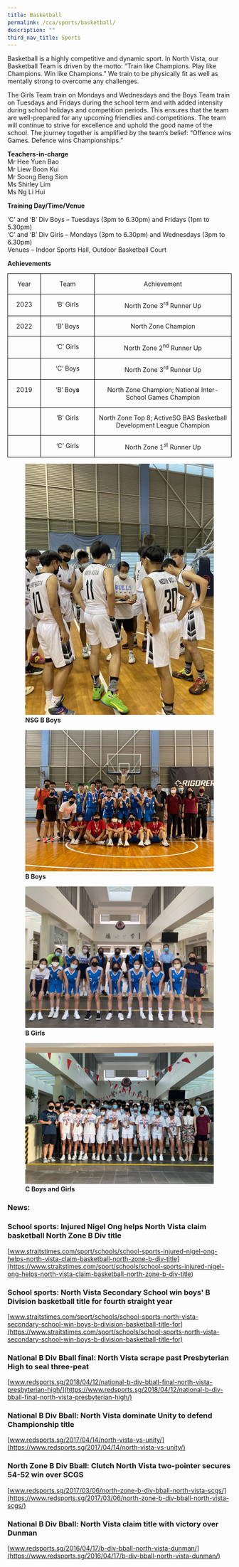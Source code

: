 ```yaml
---
title: Basketball
permalink: /cca/sports/basketball/
description: ""
third_nav_title: Sports
---
```

Basketball is a highly competitive and dynamic sport. In North Vista, our Basketball Team is driven by the motto: “Train like Champions. Play like Champions. Win like Champions.” We train to be physically fit as well as mentally strong to overcome any challenges. 

The Girls Team train on Mondays and Wednesdays and the Boys Team train on Tuesdays and Fridays during the school term and with added intensity during school holidays and competition periods. This ensures that the team are well-prepared for any upcoming friendlies and competitions. 
The team will continue to strive for excellence and uphold the good name of the school. The journey together is amplified by the team’s belief: “Offence wins Games. Defence wins Championships.”

**Teachers-in-charge** <br>
Mr Hee Yuen Bao <br>
Mr Liew Boon Kui <br>
Mr Soong Beng Sion<br>
Ms Shirley Lim <br>
Ms Ng Li Hui

**Training Day/Time/Venue**

‘C’ and ‘B’ Div Boys – Tuesdays (3pm to 6.30pm) and Fridays (1pm to 5.30pm) <br>
‘C’ and ‘B’ Div Girls  – Mondays (3pm to 6.30pm) and Wednesdays (3pm to 6.30pm) <br>
Venues – Indoor Sports Hall, Outdoor Basketball Court
	

**Achievements**

<table class="MsoTableGrid" border="1" cellspacing="0" cellpadding="0" style="border-collapse:collapse;border:none;mso-border-alt:solid windowtext .5pt;
 mso-yfti-tbllook:1184;mso-padding-alt:0in 5.4pt 0in 5.4pt"><tbody><tr style="mso-yfti-irow:0;mso-yfti-firstrow:yes"><td width="72" valign="top" style="width:53.75pt;border:solid windowtext 1.0pt;
  mso-border-alt:solid windowtext .5pt;padding:0in 5.4pt 0in 5.4pt"><p class="MsoNormal" align="center" style="text-align:center">Year</p></td><td width="144" valign="top" style="width:1.5in;border:solid windowtext 1.0pt;
  border-left:none;mso-border-left-alt:solid windowtext .5pt;mso-border-alt:
  solid windowtext .5pt;padding:0in 5.4pt 0in 5.4pt"><p class="MsoNormal" align="center" style="text-align:center">Team</p></td><td width="408" valign="top" style="width:305.75pt;border:solid windowtext 1.0pt;
  border-left:none;mso-border-left-alt:solid windowtext .5pt;mso-border-alt:
  solid windowtext .5pt;padding:0in 5.4pt 0in 5.4pt"><p class="MsoNormal" align="center" style="text-align:center">Achievement</p></td></tr><tr style="mso-yfti-irow:1"><td width="72" valign="top" style="width:53.75pt;border:solid windowtext 1.0pt;
  border-top:none;mso-border-top-alt:solid windowtext .5pt;mso-border-alt:solid windowtext .5pt;
  padding:0in 5.4pt 0in 5.4pt"><p class="MsoNormal" align="center" style="text-align:center">2023</p></td><td width="144" valign="top" style="width:1.5in;border-top:none;border-left:none;
  border-bottom:solid windowtext 1.0pt;border-right:solid windowtext 1.0pt;
  mso-border-top-alt:solid windowtext .5pt;mso-border-left-alt:solid windowtext .5pt;
  mso-border-alt:solid windowtext .5pt;padding:0in 5.4pt 0in 5.4pt"><p class="MsoNormal" align="center" style="text-align:center">‘B’ Girls</p></td><td width="408" valign="top" style="width:305.75pt;border-top:none;border-left:
  none;border-bottom:solid windowtext 1.0pt;border-right:solid windowtext 1.0pt;
  mso-border-top-alt:solid windowtext .5pt;mso-border-left-alt:solid windowtext .5pt;
  mso-border-alt:solid windowtext .5pt;padding:0in 5.4pt 0in 5.4pt"><p class="MsoNormal" align="center" style="text-align:center">North Zone 3<sup>rd</sup> Runner Up</p></td></tr><tr style="mso-yfti-irow:2"><td width="72" valign="top" style="width:53.75pt;border:solid windowtext 1.0pt;
  border-top:none;mso-border-top-alt:solid windowtext .5pt;mso-border-alt:solid windowtext .5pt;
  padding:0in 5.4pt 0in 5.4pt"><p class="MsoNormal" align="center" style="text-align:center">2022</p></td><td width="144" valign="top" style="width:1.5in;border-top:none;border-left:none;
  border-bottom:solid windowtext 1.0pt;border-right:solid windowtext 1.0pt;
  mso-border-top-alt:solid windowtext .5pt;mso-border-left-alt:solid windowtext .5pt;
  mso-border-alt:solid windowtext .5pt;padding:0in 5.4pt 0in 5.4pt"><p class="MsoNormal" align="center" style="text-align:center">‘B’ Boys</p></td><td width="408" valign="top" style="width:305.75pt;border-top:none;border-left:
  none;border-bottom:solid windowtext 1.0pt;border-right:solid windowtext 1.0pt;
  mso-border-top-alt:solid windowtext .5pt;mso-border-left-alt:solid windowtext .5pt;
  mso-border-alt:solid windowtext .5pt;padding:0in 5.4pt 0in 5.4pt"><p class="MsoNormal" align="center" style="text-align:center">North Zone Champion</p></td></tr><tr style="mso-yfti-irow:3"><td width="72" valign="top" style="width:53.75pt;border:solid windowtext 1.0pt;
  border-top:none;mso-border-top-alt:solid windowtext .5pt;mso-border-alt:solid windowtext .5pt;
  padding:0in 5.4pt 0in 5.4pt"><p class="MsoNormal" align="center" style="text-align:center">&nbsp;</p></td><td width="144" valign="top" style="width:1.5in;border-top:none;border-left:none;
  border-bottom:solid windowtext 1.0pt;border-right:solid windowtext 1.0pt;
  mso-border-top-alt:solid windowtext .5pt;mso-border-left-alt:solid windowtext .5pt;
  mso-border-alt:solid windowtext .5pt;padding:0in 5.4pt 0in 5.4pt"><p class="MsoNormal" align="center" style="text-align:center">‘C’ Girls</p></td><td width="408" valign="top" style="width:305.75pt;border-top:none;border-left:
  none;border-bottom:solid windowtext 1.0pt;border-right:solid windowtext 1.0pt;
  mso-border-top-alt:solid windowtext .5pt;mso-border-left-alt:solid windowtext .5pt;
  mso-border-alt:solid windowtext .5pt;padding:0in 5.4pt 0in 5.4pt"><p class="MsoNormal" align="center" style="text-align:center">North Zone 2<sup>nd</sup> Runner Up</p></td></tr><tr style="mso-yfti-irow:4"><td width="72" valign="top" style="width:53.75pt;border:solid windowtext 1.0pt;
  border-top:none;mso-border-top-alt:solid windowtext .5pt;mso-border-alt:solid windowtext .5pt;
  padding:0in 5.4pt 0in 5.4pt"><p class="MsoNormal" align="center" style="text-align:center">&nbsp;</p></td><td width="144" valign="top" style="width:1.5in;border-top:none;border-left:none;
  border-bottom:solid windowtext 1.0pt;border-right:solid windowtext 1.0pt;
  mso-border-top-alt:solid windowtext .5pt;mso-border-left-alt:solid windowtext .5pt;
  mso-border-alt:solid windowtext .5pt;padding:0in 5.4pt 0in 5.4pt"><p class="MsoNormal" align="center" style="text-align:center">‘C’ Boys</p></td><td width="408" valign="top" style="width:305.75pt;border-top:none;border-left:
  none;border-bottom:solid windowtext 1.0pt;border-right:solid windowtext 1.0pt;
  mso-border-top-alt:solid windowtext .5pt;mso-border-left-alt:solid windowtext .5pt;
  mso-border-alt:solid windowtext .5pt;padding:0in 5.4pt 0in 5.4pt"><p class="MsoNormal" align="center" style="text-align:center">North Zone 3<sup>rd</sup> Runner Up</p></td></tr><tr style="mso-yfti-irow:5"><td width="72" valign="top" style="width:53.75pt;border:solid windowtext 1.0pt;
  border-top:none;mso-border-top-alt:solid windowtext .5pt;mso-border-alt:solid windowtext .5pt;
  padding:0in 5.4pt 0in 5.4pt"><p class="MsoNormal" align="center" style="text-align:center">2019</p></td><td width="144" valign="top" style="width:1.5in;border-top:none;border-left:none;
  border-bottom:solid windowtext 1.0pt;border-right:solid windowtext 1.0pt;
  mso-border-top-alt:solid windowtext .5pt;mso-border-left-alt:solid windowtext .5pt;
  mso-border-alt:solid windowtext .5pt;padding:0in 5.4pt 0in 5.4pt"><p class="MsoNormal" align="center" style="text-align:center">‘B’ Boy<b>s</b></p></td><td width="408" valign="top" style="width:305.75pt;border-top:none;border-left:
  none;border-bottom:solid windowtext 1.0pt;border-right:solid windowtext 1.0pt;
  mso-border-top-alt:solid windowtext .5pt;mso-border-left-alt:solid windowtext .5pt;
  mso-border-alt:solid windowtext .5pt;padding:0in 5.4pt 0in 5.4pt"><p class="MsoNormal" align="center" style="text-align:center">North Zone Champion; National Inter-School Games Champion</p></td></tr><tr style="mso-yfti-irow:6"><td width="72" valign="top" style="width:53.75pt;border:solid windowtext 1.0pt;
  border-top:none;mso-border-top-alt:solid windowtext .5pt;mso-border-alt:solid windowtext .5pt;
  padding:0in 5.4pt 0in 5.4pt"><p class="MsoNormal" align="center" style="text-align:center">&nbsp;</p></td><td width="144" valign="top" style="width:1.5in;border-top:none;border-left:none;
  border-bottom:solid windowtext 1.0pt;border-right:solid windowtext 1.0pt;
  mso-border-top-alt:solid windowtext .5pt;mso-border-left-alt:solid windowtext .5pt;
  mso-border-alt:solid windowtext .5pt;padding:0in 5.4pt 0in 5.4pt"><p class="MsoNormal" align="center" style="text-align:center">‘B’ Girls</p></td><td width="408" valign="top" style="width:305.75pt;border-top:none;border-left:
  none;border-bottom:solid windowtext 1.0pt;border-right:solid windowtext 1.0pt;
  mso-border-top-alt:solid windowtext .5pt;mso-border-left-alt:solid windowtext .5pt;
  mso-border-alt:solid windowtext .5pt;padding:0in 5.4pt 0in 5.4pt"><p class="MsoNormal" align="center" style="text-align:center">North Zone Top 8; ActiveSG BAS Basketball Development League Champion</p></td></tr><tr style="mso-yfti-irow:7;mso-yfti-lastrow:yes"><td width="72" valign="top" style="width:53.75pt;border:solid windowtext 1.0pt;
  border-top:none;mso-border-top-alt:solid windowtext .5pt;mso-border-alt:solid windowtext .5pt;
  padding:0in 5.4pt 0in 5.4pt"><p class="MsoNormal" align="center" style="text-align:center">&nbsp;</p></td><td width="144" valign="top" style="width:1.5in;border-top:none;border-left:none;
  border-bottom:solid windowtext 1.0pt;border-right:solid windowtext 1.0pt;
  mso-border-top-alt:solid windowtext .5pt;mso-border-left-alt:solid windowtext .5pt;
  mso-border-alt:solid windowtext .5pt;padding:0in 5.4pt 0in 5.4pt"><p class="MsoNormal" align="center" style="text-align:center">‘C’ Girls</p></td><td width="408" valign="top" style="width:305.75pt;border-top:none;border-left:
  none;border-bottom:solid windowtext 1.0pt;border-right:solid windowtext 1.0pt;
  mso-border-top-alt:solid windowtext .5pt;mso-border-left-alt:solid windowtext .5pt;
  mso-border-alt:solid windowtext .5pt;padding:0in 5.4pt 0in 5.4pt"><p class="MsoNormal" align="center" style="text-align:center">North Zone 1<sup>st</sup> Runner Up</p></td></tr></tbody></table>
	
<figure>
    <img src="/images/CCA/Sports/b%20boys%20nsg.jpg">
    <figcaption><strong>NSG B Boys </strong></figcaption>
</figure>	
	
<figure>
    <img src="/images/CCA/Sports/b%20boys.JPG">
    <figcaption><strong>B Boys </strong></figcaption>
</figure>

<figure>
    <img src="/images/CCA/Sports/b%20girls.jpg">
    <figcaption><strong>B Girls </strong></figcaption>
</figure>

<figure>
    <img src="/images/CCA/Sports/c%20boys%20and%20girls.JPG">
    <figcaption><strong>C Boys and Girls </strong></figcaption>
</figure>


### News: 
### **School sports: Injured Nigel Ong helps North Vista claim basketball North Zone B Div title**
[www.straitstimes.com/sport/schools/school-sports-injured-nigel-ong-helps-north-vista-claim-basketball-north-zone-b-div-title](https://www.straitstimes.com/sport/schools/school-sports-injured-nigel-ong-helps-north-vista-claim-basketball-north-zone-b-div-title)

### **School sports: North Vista Secondary School win boys' B Division basketball title for fourth straight year**
[www.straitstimes.com/sport/schools/school-sports-north-vista-secondary-school-win-boys-b-division-basketball-title-for](https://www.straitstimes.com/sport/schools/school-sports-north-vista-secondary-school-win-boys-b-division-basketball-title-for)

### **National B Div Bball final: North Vista scrape past Presbyterian High to seal three-peat**
[www.redsports.sg/2018/04/12/national-b-div-bball-final-north-vista-presbyterian-high/](https://www.redsports.sg/2018/04/12/national-b-div-bball-final-north-vista-presbyterian-high/)

### **National B Div Bball: North Vista dominate Unity to defend Championship title**
[www.redsports.sg/2017/04/14/north-vista-vs-unity/](https://www.redsports.sg/2017/04/14/north-vista-vs-unity/)

### **North Zone B Div Bball: Clutch North Vista two-pointer secures 54-52 win over SCGS**
[www.redsports.sg/2017/03/06/north-zone-b-div-bball-north-vista-scgs/](https://www.redsports.sg/2017/03/06/north-zone-b-div-bball-north-vista-scgs/)
### **National B Div Bball: North Vista claim title with victory over Dunman**
[www.redsports.sg/2016/04/17/b-div-bball-north-vista-dunman/](https://www.redsports.sg/2016/04/17/b-div-bball-north-vista-dunman/)